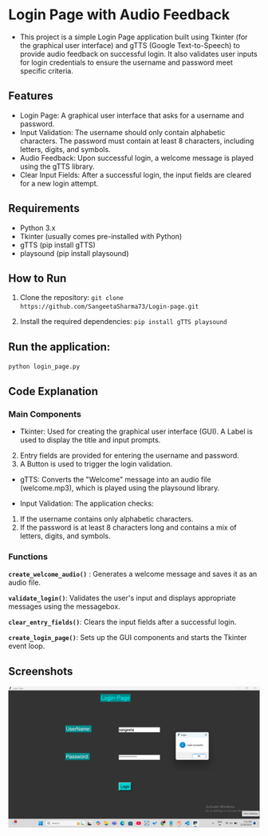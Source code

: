# Login Page with Audio Feedback

- This project is a simple Login Page application built using Tkinter (for the graphical user interface) and gTTS (Google Text-to-Speech) to provide audio feedback on successful login. It also validates user inputs for login credentials to ensure the username and password meet specific criteria.

## Features

- Login Page: A graphical user interface that asks for a username and password.
- Input Validation:
  The username should only contain alphabetic characters.
  The password must contain at least 8 characters, including letters, digits, and symbols.
- Audio Feedback: Upon successful login, a welcome message is played using the gTTS library.
- Clear Input Fields: After a successful login, the input fields are cleared for a new login attempt.

## Requirements

- Python 3.x
- Tkinter (usually comes pre-installed with Python)
- gTTS (pip install gTTS)
- playsound (pip install playsound)

## How to Run

1. Clone the repository:
   `git clone https://github.com/SangeetaSharma73/Login-page.git`

2. Install the required dependencies:
   `pip install gTTS playsound`

## Run the application:

`python login_page.py`

## Code Explanation

### Main Components

- Tkinter: Used for creating the graphical user interface (GUI).
  A Label is used to display the title and input prompts.

2. Entry fields are provided for entering the username and password.
3. A Button is used to trigger the login validation.

- gTTS: Converts the "Welcome" message into an audio file (welcome.mp3), which is played using the playsound library.

- Input Validation: The application checks:

1. If the username contains only alphabetic characters.
2. If the password is at least 8 characters long and contains a mix of letters, digits, and symbols.

### Functions

**`create_welcome_audio()`** :
Generates a welcome message and saves it as an audio file.

**`validate_login()`**: Validates the user's input and displays appropriate messages using the messagebox.

**`clear_entry_fields()`**: Clears the input fields after a successful login.

**`create_login_page()`**: Sets up the GUI components and starts the Tkinter event loop.

## Screenshots
![Img.png](Img.png)
